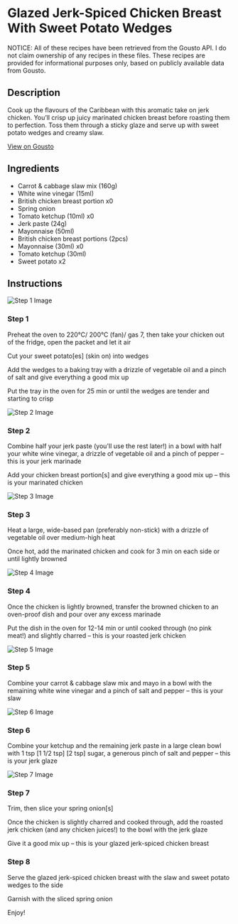# Glazed Jerk-Spiced Chicken Breast With Sweet Potato Wedges

NOTICE: All of these recipes have been retrieved from the Gousto API. I do not claim ownership of any recipes in these files. These recipes are provided for informational purposes only, based on publicly available data from Gousto.

## Description

Cook up the flavours of the Caribbean with this aromatic take on jerk chicken. You’ll crisp up juicy marinated chicken breast before roasting them to perfection. Toss them through a sticky glaze and serve up with sweet potato wedges and creamy slaw. 


[View on Gousto](https://www.gousto.co.uk/recipes/cookbook/glazed-jerk-spiced-chicken-breast-with-sweet-potato-wedges)

## Ingredients

- Carrot & cabbage slaw mix (160g)
- White wine vinegar (15ml)
- British chicken breast portion x0
- Spring onion
- Tomato ketchup (10ml) x0
- Jerk paste (24g)
- Mayonnaise (50ml)
- British chicken breast portions (2pcs)
- Mayonnaise (30ml) x0
- Tomato ketchup (30ml)
- Sweet potato x2

## Instructions

![Step 1 Image](https://production-media.gousto.co.uk/cms/recipe-step-image/step-1-1702997307199-x200.jpg)

### Step 1

Preheat the oven to 220°C/ 200°C (fan)/ gas 7, then take your chicken out of the fridge, open the packet and let it air

Cut your sweet potato[es] (skin on) into wedges

Add the wedges to a baking tray with a drizzle of vegetable oil and a pinch of salt and give everything a good mix up

Put the tray in the oven for 25 min or until the wedges are tender and starting to crisp

![Step 2 Image](https://production-media.gousto.co.uk/cms/recipe-step-image/step-2-1702997309840-x200.jpg)

### Step 2

Combine half your jerk paste (you'll use the rest later!) in a bowl with half your white wine vinegar, a drizzle of vegetable oil and a pinch of pepper – this is your jerk marinade

Add your chicken breast portion[s] and give everything a good mix up – this is your marinated chicken

![Step 3 Image](https://production-media.gousto.co.uk/cms/recipe-step-image/step-3-1702997313185-x200.jpg)

### Step 3

Heat a large, wide-based pan (preferably non-stick) with a drizzle of vegetable oil over medium-high heat

Once hot, add the marinated chicken and cook for 3 min on each side or until lightly browned

![Step 4 Image](https://production-media.gousto.co.uk/cms/recipe-step-image/step-4-1702997316668-x200.jpg)

### Step 4

Once the chicken is lightly browned, transfer the browned chicken to an oven-proof dish and pour over any excess marinade

Put the dish in the oven for 12-14 min or until cooked through (no pink meat!) and slightly charred – this is your roasted jerk chicken

![Step 5 Image](https://production-media.gousto.co.uk/cms/recipe-step-image/step-5-1702997319816-x200.jpg)

### Step 5

Combine your carrot & cabbage slaw mix and mayo in a bowl with the remaining white wine vinegar and a pinch of salt and pepper – this is your slaw

![Step 6 Image](https://production-media.gousto.co.uk/cms/recipe-step-image/step-6-1702997322603-x200.jpg)

### Step 6

Combine your ketchup and the remaining jerk paste in a large clean bowl with 1 tsp <span class="text-purple">[1 1/2 tsp]</span> <span class="text-danger">[2 tsp]</span> sugar, a generous pinch of salt and pepper – this is your jerk glaze

![Step 7 Image](https://production-media.gousto.co.uk/cms/recipe-step-image/step-7-1702997326137-x200.jpg)

### Step 7

Trim, then slice your spring onion[s]

Once the chicken is slightly charred and cooked through, add the roasted jerk chicken (and any chicken juices!) to the bowl with the jerk glaze

Give it a good mix up – this is your glazed jerk-spiced chicken breast

### Step 8

Serve the glazed jerk-spiced chicken breast with the slaw and sweet potato wedges to the side

Garnish with the sliced spring onion

Enjoy!

